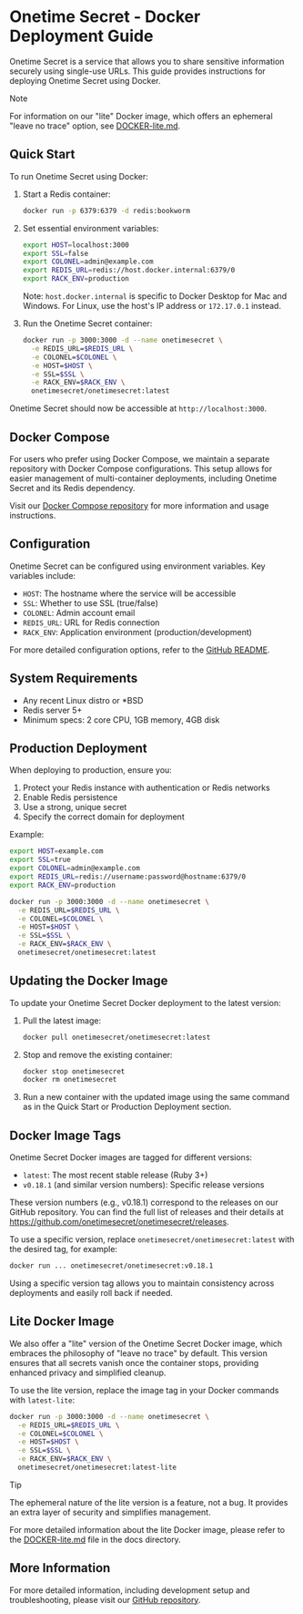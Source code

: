 # Onetime Secret - Docker Deployment Guide

Onetime Secret is a service that allows you to share sensitive information securely using single-use URLs. This guide provides instructions for deploying Onetime Secret using Docker.

> [!NOTE]
> For information on our "lite" Docker image, which offers an ephemeral "leave no trace" option, see [DOCKER-lite.md](DOCKER-lite.md).

## Quick Start

To run Onetime Secret using Docker:

1. Start a Redis container:

   ```bash
   docker run -p 6379:6379 -d redis:bookworm
   ```

2. Set essential environment variables:

   ```bash
   export HOST=localhost:3000
   export SSL=false
   export COLONEL=admin@example.com
   export REDIS_URL=redis://host.docker.internal:6379/0
   export RACK_ENV=production
   ```

   Note: `host.docker.internal` is specific to Docker Desktop for Mac and Windows. For Linux, use the host's IP address or `172.17.0.1` instead.

3. Run the Onetime Secret container:

   ```bash
   docker run -p 3000:3000 -d --name onetimesecret \
     -e REDIS_URL=$REDIS_URL \
     -e COLONEL=$COLONEL \
     -e HOST=$HOST \
     -e SSL=$SSL \
     -e RACK_ENV=$RACK_ENV \
     onetimesecret/onetimesecret:latest
   ```

Onetime Secret should now be accessible at `http://localhost:3000`.

## Docker Compose

For users who prefer using Docker Compose, we maintain a separate repository with Docker Compose configurations. This setup allows for easier management of multi-container deployments, including Onetime Secret and its Redis dependency.

Visit our [Docker Compose repository](https://github.com/onetimesecret/docker-compose/) for more information and usage instructions.

## Configuration

Onetime Secret can be configured using environment variables. Key variables include:

- `HOST`: The hostname where the service will be accessible
- `SSL`: Whether to use SSL (true/false)
- `COLONEL`: Admin account email
- `REDIS_URL`: URL for Redis connection
- `RACK_ENV`: Application environment (production/development)

For more detailed configuration options, refer to the [GitHub README](https://github.com/onetimesecret/onetimesecret#configuration).

## System Requirements

- Any recent Linux distro or *BSD
- Redis server 5+
- Minimum specs: 2 core CPU, 1GB memory, 4GB disk

## Production Deployment

When deploying to production, ensure you:

1. Protect your Redis instance with authentication or Redis networks
2. Enable Redis persistence
3. Use a strong, unique secret
4. Specify the correct domain for deployment

Example:

```bash
export HOST=example.com
export SSL=true
export COLONEL=admin@example.com
export REDIS_URL=redis://username:password@hostname:6379/0
export RACK_ENV=production

docker run -p 3000:3000 -d --name onetimesecret \
  -e REDIS_URL=$REDIS_URL \
  -e COLONEL=$COLONEL \
  -e HOST=$HOST \
  -e SSL=$SSL \
  -e RACK_ENV=$RACK_ENV \
  onetimesecret/onetimesecret:latest
```

## Updating the Docker Image

To update your Onetime Secret Docker deployment to the latest version:

1. Pull the latest image:

   ```bash
   docker pull onetimesecret/onetimesecret:latest
   ```

2. Stop and remove the existing container:

   ```bash
   docker stop onetimesecret
   docker rm onetimesecret
   ```

3. Run a new container with the updated image using the same command as in the Quick Start or Production Deployment section.

## Docker Image Tags

Onetime Secret Docker images are tagged for different versions:

- `latest`: The most recent stable release (Ruby 3+)
- `v0.18.1` (and similar version numbers): Specific release versions

These version numbers (e.g., v0.18.1) correspond to the releases on our GitHub repository. You can find the full list of releases and their details at <https://github.com/onetimesecret/onetimesecret/releases>.

To use a specific version, replace `onetimesecret/onetimesecret:latest` with the desired tag, for example:

```bash
docker run ... onetimesecret/onetimesecret:v0.18.1
```

Using a specific version tag allows you to maintain consistency across deployments and easily roll back if needed.

## Lite Docker Image

We also offer a "lite" version of the Onetime Secret Docker image, which embraces the philosophy of "leave no trace" by default. This version ensures that all secrets vanish once the container stops, providing enhanced privacy and simplified cleanup.

To use the lite version, replace the image tag in your Docker commands with `latest-lite`:

```bash
docker run -p 3000:3000 -d --name onetimesecret \
  -e REDIS_URL=$REDIS_URL \
  -e COLONEL=$COLONEL \
  -e HOST=$HOST \
  -e SSL=$SSL \
  -e RACK_ENV=$RACK_ENV \
  onetimesecret/onetimesecret:latest-lite
```

> [!TIP]
> The ephemeral nature of the lite version is a feature, not a bug. It provides an extra layer of security and simplifies management.

For more detailed information about the lite Docker image, please refer to the [DOCKER-lite.md](DOCKER-lite.md) file in the docs directory.

## More Information

For more detailed information, including development setup and troubleshooting, please visit our [GitHub repository](https://github.com/onetimesecret/onetimesecret).
